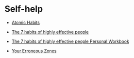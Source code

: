 # Self-help


 - [Atomic Habits](Atomic%20Habits/index.md)
    
 - [The 7 habits of highly effective people](The%207%20habits%20of%20highly%20effective%20people/index.md)
    
 - [The 7 habits of highly effective people Personal Workbook](The%207%20habits%20of%20highly%20effective%20people%20Personal%20Workbook/index.md)
    
 - [Your Erroneous Zones](Your%20Erroneous%20Zones/index.md)
    
